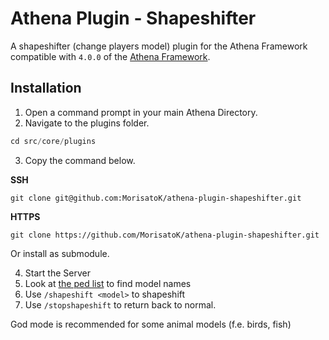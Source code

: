 # Athena Plugin - Shapeshifter

A shapeshifter (change players model) plugin for the Athena Framework compatible with `4.0.0` of the [Athena Framework](https://athenaframework.com/).

## Installation

1. Open a command prompt in your main Athena Directory.
2. Navigate to the plugins folder.

```ts
cd src/core/plugins
```

3. Copy the command below.

**SSH**

```
git clone git@github.com:MorisatoK/athena-plugin-shapeshifter.git
```

**HTTPS**

```
git clone https://github.com/MorisatoK/athena-plugin-shapeshifter.git
```

Or install as submodule.

4. Start the Server
5. Look at [the ped list](https://forge.plebmasters.de/peds) to find model names
6. Use `/shapeshift <model>` to shapeshift
7. Use `/stopshapeshift` to return back to normal.

God mode is recommended for some animal models (f.e. birds, fish)
